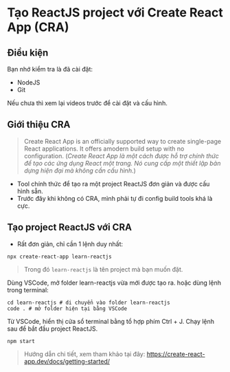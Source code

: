 # Tạo ReactJS project với Create React App (CRA)

## Điều kiện

Bạn nhớ kiểm tra là đã cài đặt:

-   NodeJS
-   Git

Nếu chưa thì xem lại videos trước để cài đặt và cấu hình.

## Giới thiệu CRA

> Create React App is an officially supported way to create single-page React applications. It offers amodern build setup with no configuration.
> (_Create React App là một cách được hỗ trợ chính thức để tạo các ứng dụng React một trang. Nó cung cấp một thiết lập bản dựng hiện đại mà không cần cấu hình._)

-   Tool chính thức để tạo ra một project ReactJS đơn giản và được cấu hình sẵn.
-   Trước đây khi không có CRA, mình phải tự đi config build tools khá là cực.

## Tạo project ReactJS với CRA

-   Rất đơn giản, chỉ cần 1 lệnh duy nhất:

```
npx create-react-app learn-reactjs
```

> Trong đó `learn-reactjs` là tên project mà bạn muốn đặt.

Dùng VSCode, mở folder learn-reactjs vừa mới được tạo ra.
hoặc dùng lệnh trong terminal:

```
cd learn-reactjs # di chuyển vào folder learn-reactjs
code . # mở folder hiện tại bằng VSCode
```

Từ VSCode, hiển thị cửa sổ terminal bằng tổ hợp phím Ctrl + J. Chạy lệnh sau để bắt đầu project ReactJS.

```
npm start
```

> Hướng dẫn chi tiết, xem tham khảo tại đây: https://create-react-app.dev/docs/getting-started/
